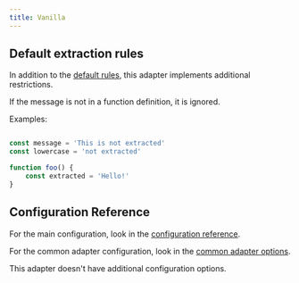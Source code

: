 ```yaml
---
title: Vanilla
---
```


## Default extraction rules

In addition to the [default rules](/guides/rules), this adapter implements
additional restrictions.

If the message is not in a function definition, it is ignored.

Examples:

```javascript

const message = 'This is not extracted'
const lowercase = 'not extracted'

function foo() {
    const extracted = 'Hello!'
}
```

## Configuration Reference

For the main configuration, look in the [configuration reference](/reference/config).

For the common adapter configuration, look in the [common adapter options](/reference/adapter-common/).

This adapter doesn't have additional configuration options.
